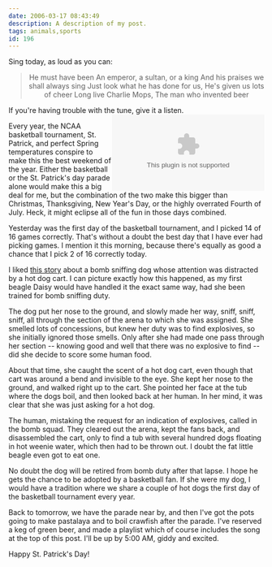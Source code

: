 ```yaml
---
date: 2006-03-17 08:43:49
description: A description of my post.
tags: animals,sports
id: 196
---
```

Sing today, as loud as you can:

<blockquote><center>He must have been
An emperor, a sultan, or a king
And his praises we shall always sing
Just look what he has done for us,
He's given us lots of cheer
Long live Charlie Mops, 
The man who invented beer</center></blockquote>
<!--more-->
If you're having trouble with the tune, give it a listen.  <embed NAME="nsplay" PLUGINSPAGE="http://www.microsoft.com/windows/mediaplayer/download/default.asp" SRC="/sound/BeerBeerBeer.mp3" TYPE="application/x-mplayer2"  AUTOSTART="0" SHOWCONTROLS="1" align="right"><noembed>Sorry Captain.  Your browser does not support plug-ins for digital video.</noembed>

Every year, the NCAA basketball tournament, St. Patrick, and perfect Spring temperatures conspire to make this the best weekend of the year.  Either the basketball or the St. Patrick's day parade alone would make this a big deal for me, but the combination of the two make this bigger than Christmas, Thanksgiving, New Year's Day, or the highly overrated Fourth of July.  Heck, it might eclipse all of the fun in those days combined.

Yesterday was the first day of the basketball tournament, and I picked 14 of 16 games correctly.  That's without a doubt the best day that I have ever had picking games.  I mention it this morning, because there's equally as good a chance that I pick 2 of 16 correctly today.

I liked <a href="http://today.reuters.com/news/newsArticle.aspx?type=topNews&storyID=2006-03-16T202709Z_01_N16357150_RTRUKOC_0_US-SECURITY-NCAA.xml&archived=False" target="_blank">this story</a> about a bomb sniffing dog whose attention was distracted by a hot dog cart.  I can picture exactly how this happened, as my first beagle Daisy would have handled it the exact same way, had she been trained for bomb sniffing duty.

The dog put her nose to the ground, and slowly made her way, sniff, sniff, sniff, all through the section of the arena to which she was assigned.  She smelled lots of concessions, but knew her duty was to find explosives, so she initially ignored those smells.  Only after she had made one pass through her section -- knowing good and well that there was no explosive to find -- did she decide to score some human food.

About that time, she caught the scent of a hot dog cart, even though that cart was around a bend and invisible to the eye.  She kept her nose to the ground, and walked right up to the cart.  She pointed her face at the tub where the dogs boil, and then looked back at her human.  In her mind, it was clear that she was just asking for a hot dog.

The human, mistaking the request for an indication of explosives, called in the bomb squad.  They cleared out the arena, kept the fans back, and disassembled the cart, only to find a tub with several hundred dogs floating in hot weenie water, which then had to be thrown out.  I doubt the fat little beagle even got to eat one.

No doubt the dog will be retired from bomb duty after that lapse.  I hope he gets the chance to be adopted by a basketball fan.  If she were my dog, I would have a tradition where we share a couple of hot dogs the first day of the basketball tournament every year.

Back to tomorrow, we have the parade near by, and then I've got the pots going to make pastalaya and to boil crawfish after the parade.  I've reserved a keg of green beer, and made a playlist which of course includes the song at the top of this post.  I'll be up by 5:00 AM, giddy and excited.

Happy St. Patrick's Day!</embed>